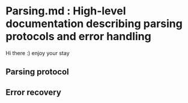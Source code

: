 # Parsing.md : High-level documentation describing parsing protocols and error handling

Hi there :) enjoy your stay
## Parsing protocol



## Error recovery
